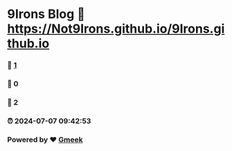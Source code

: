 # 9Irons Blog :link: https://Not9Irons.github.io/9Irons.github.io 
### :page_facing_up: [1](https://Not9Irons.github.io/9Irons.github.io/tag.html) 
### :speech_balloon: 0 
### :hibiscus: 2 
### :alarm_clock: 2024-07-07 09:42:53 
### Powered by :heart: [Gmeek](https://github.com/Meekdai/Gmeek)
